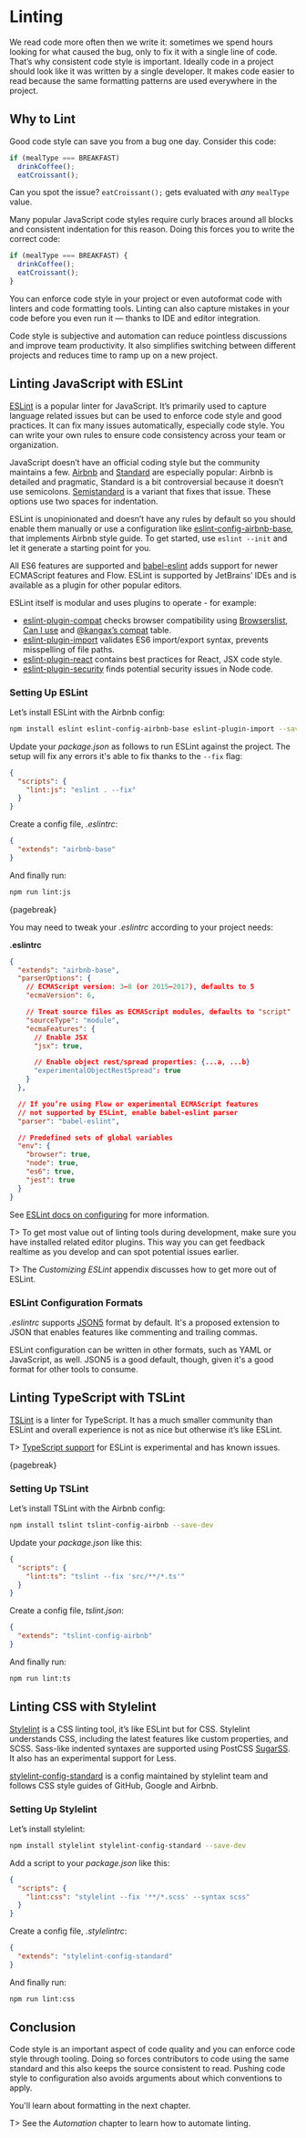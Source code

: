 # Linting

We read code more often then we write it: sometimes we spend hours looking for what caused the bug, only to fix it with a single line of code. That’s why consistent code style is important. Ideally code in a project should look like it was written by a single developer. It makes code easier to read because the same formatting patterns are used everywhere in the project.

## Why to Lint

Good code style can save you from a bug one day. Consider this code:

<!-- prettier-ignore -->
```js
if (mealType === BREAKFAST)
  drinkCoffee();
  eatCroissant();
```

Can you spot the issue? `eatCroissant();` gets evaluated with _any_ `mealType` value.

Many popular JavaScript code styles require curly braces around all blocks and consistent indentation for this reason. Doing this forces you to write the correct code:

```js
if (mealType === BREAKFAST) {
  drinkCoffee();
  eatCroissant();
}
```

You can enforce code style in your project or even autoformat code with linters and code formatting tools. Linting can also capture mistakes in your code before you even run it — thanks to IDE and editor integration.

Code style is subjective and automation can reduce pointless discussions and improve team productivity. It also simplifies switching between different projects and reduces time to ramp up on a new project.

## Linting JavaScript with ESLint

[ESLint](http://eslint.org/) is a popular linter for JavaScript. It’s primarily used to capture language related issues but can be used to enforce code style and good practices. It can fix many issues automatically, especially code style. You can write your own rules to ensure code consistency across your team or organization.

JavaScript doesn’t have an official coding style but the community maintains a few. [Airbnb](https://github.com/airbnb/javascript) and [Standard](http://standardjs.com/) are especially popular: Airbnb is detailed and pragmatic, Standard is a bit controversial because it doesn’t use semicolons. [Semistandard](https://www.npmjs.com/package/semistandard) is a variant that fixes that issue. These options use two spaces for indentation.

ESLint is unopinionated and doesn’t have any rules by default so you should enable them manually or use a configuration like [eslint-config-airbnb-base](https://www.npmjs.com/package/eslint-config-airbnb-base), that implements Airbnb style guide. To get started, use `eslint --init` and let it generate a starting point for you.

All ES6 features are supported and [babel-eslint](https://www.npmjs.com/package/babel-eslint) adds support for newer ECMAScript features and Flow. ESLint is supported by JetBrains’ IDEs and is available as a plugin for other popular editors.

ESLint itself is modular and uses plugins to operate - for example:

* [eslint-plugin-compat](https://www.npmjs.com/package/eslint-plugin-compat) checks browser compatibility using [Browserslist](https://github.com/ai/browserslist), [Can I use](http://caniuse.com/) and [@kangax’s compat](http://kangax.github.io/compat-table/es6/) table.
* [eslint-plugin-import](https://www.npmjs.com/package/eslint-plugin-import) validates ES6 import/export syntax, prevents misspelling of file paths.
* [eslint-plugin-react](https://www.npmjs.com/package/eslint-plugin-react) contains best practices for React, JSX code style.
* [eslint-plugin-security](https://www.npmjs.com/package/eslint-plugin-security) finds potential security issues in Node code.

### Setting Up ESLint

Let’s install ESLint with the Airbnb config:

```bash
npm install eslint eslint-config-airbnb-base eslint-plugin-import --save-dev
```

Update your _package.json_ as follows to run ESLint against the project. The setup will fix any errors it's able to fix thanks to the `--fix` flag:

```json
{
  "scripts": {
    "lint:js": "eslint . --fix"
  }
}
```

Create a config file, _.eslintrc_:

```json
{
  "extends": "airbnb-base"
}
```

And finally run:

```bash
npm run lint:js
```

{pagebreak}

You may need to tweak your _.eslintrc_ according to your project needs:

**.eslintrc**

```json
{
  "extends": "airbnb-base",
  "parserOptions": {
    // ECMAScript version: 3—8 (or 2015—2017), defaults to 5
    "ecmaVersion": 6,

    // Treat source files as ECMAScript modules, defaults to "script"
    "sourceType": "module",
    "ecmaFeatures": {
      // Enable JSX
      "jsx": true,

      // Enable object rest/spread properties: {...a, ...b}
      "experimentalObjectRestSpread": true
    }
  },

  // If you’re using Flow or experimental ECMAScript features
  // not supported by ESLint, enable babel-eslint parser
  "parser": "babel-eslint",

  // Predefined sets of global variables
  "env": {
    "browser": true,
    "node": true,
    "es6": true,
    "jest": true
  }
}
```

See [ESLint docs on configuring](http://eslint.org/docs/user-guide/configuring) for more information.

T> To get most value out of linting tools during development, make sure you have installed related editor plugins. This way you can get feedback realtime as you develop and can spot potential issues earlier.

T> The _Customizing ESLint_ appendix discusses how to get more out of ESLint.

### ESLint Configuration Formats

_.eslintrc_ supports [JSON5](http://json5.org/) format by default. It's a proposed extension to JSON that enables features like commenting and trailing commas.

ESLint configuration can be written in other formats, such as YAML or JavaScript, as well. JSON5 is a good default, though, given it's a good format for other tools to consume.

## Linting TypeScript with TSLint

[TSLint](https://palantir.github.io/tslint/) is a linter for TypeScript. It has a much smaller community than ESLint and overall experience is not as nice but otherwise it’s like ESLint.

T> [TypeScript support](https://github.com/eslint/typescript-eslint-parser) for ESLint is experimental and has known issues.

{pagebreak}

### Setting Up TSLint

Let’s install TSLint with the Airbnb config:

```bash
npm install tslint tslint-config-airbnb --save-dev
```

Update your _package.json_ like this:

```json
{
  "scripts": {
    "lint:ts": "tslint --fix 'src/**/*.ts'"
  }
}
```

Create a config file, _tslint.json_:

```json
{
  "extends": "tslint-config-airbnb"
}
```

And finally run:

```bash
npm run lint:ts
```

## Linting CSS with Stylelint

[Stylelint](https://stylelint.io/) is a CSS linting tool, it’s like ESLint but for CSS. Stylelint understands CSS, including the latest features like custom properties, and SCSS. Sass-like indented syntaxes are supported using PostCSS [SugarSS](https://github.com/postcss/sugarss). It also has an experimental support for Less.

[stylelint-config-standard](https://www.npmjs.com/package/stylelint-config-standard) is a config maintained by stylelint team and follows CSS style guides of GitHub, Google and Airbnb.

### Setting Up Stylelint

Let’s install stylelint:

```bash
npm install stylelint stylelint-config-standard --save-dev
```

Add a script to your _package.json_ like this:

```json
{
  "scripts": {
    "lint:css": "stylelint --fix '**/*.scss' --syntax scss"
  }
}
```

Create a config file, _.stylelintrc_:

```json
{
  "extends": "stylelint-config-standard"
}
```

And finally run:

```bash
npm run lint:css
```

## Conclusion

Code style is an important aspect of code quality and you can enforce code style through tooling. Doing so forces contributors to code using the same standard and this also keeps the source consistent to read. Pushing code style to configuration also avoids arguments about which conventions to apply.

You'll learn about formatting in the next chapter.

T> See the _Automation_ chapter to learn how to automate linting.
